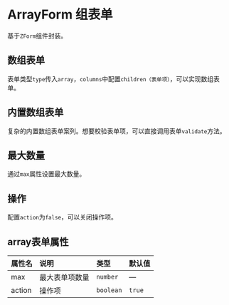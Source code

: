 # ArrayForm 组表单

基于`ZForm`组件封装。

## 数组表单

表单类型`type`传入`array`，`columns`中配置`children（表单项）`，可以实现数组表单。

<preview path="../demo/form-array/normal.vue" />

## 内置数组表单

复杂的内置数组表单案列。想要校验表单项，可以直接调用表单`validate`方法。

<preview path="../demo/form-array/inline.vue" />

## 最大数量

通过`max`属性设置最大数量。

<preview path="../demo/form-array/max.vue" />

## 操作

配置`action`为`false`，可以关闭操作项。

<preview path="../demo/form-array/action.vue" />

## array表单属性

| 属性名 | 说明           | 类型     | 默认值 |
| :----- | :------------- | :------- | :----- |
| max    | 最大表单项数量 | `number` | —      |
| action    | 操作项 | `boolean` | `true`      |
